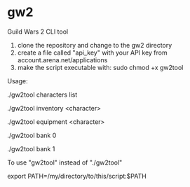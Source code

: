 # gw2
Guild Wars 2 CLI tool

1. clone the repository and change to the gw2 directory
2. create a file called "api_key" with your API key from account.arena.net/applications
3. make the script executable with: sudo chmod +x gw2tool

Usage:

./gw2tool characters list

./gw2tool inventory \<character>

./gw2tool equipment \<character>

./gw2tool bank 0

./gw2tool bank 1


To use "gw2tool" instead of "./gw2tool" 

export PATH=/my/directory/to/this/script:$PATH
